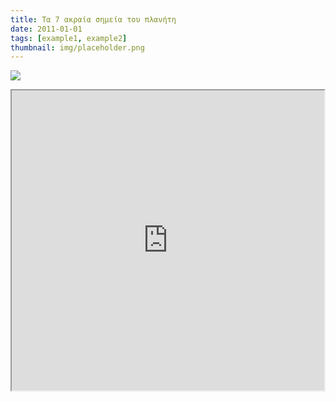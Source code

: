 ```yaml
---
title: Τα 7 ακραία σημεία του πλανήτη
date: 2011-01-01
tags: [example1, example2]
thumbnail: img/placeholder.png
---
```

![](https://encrypted-tbn2.gstatic.com/images?q=tbn:ANd9GcTohMOdEXtiapmTgXzvjVLDzdwYtYB3EAlJ2TOzXG7VyXaKQEQh) 
<iframe height="480" src="https://docs.google.com/file/d/0B4T-U5-yEriSeDJrdEoybHdpaEE/preview" width="500"></iframe>

